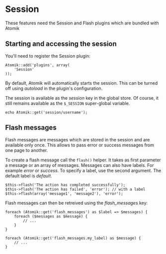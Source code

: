 
# Session

<div class="note">These features need the Session and Flash plugins which are bundled with Atomik</div>

## Starting and accessing the session

You'll need to register the Session plugin:

    Atomik::add('plugins', array(
        'Session'
    ));

By default, Atomik will automatically starts the session. This can be turned off
using *autoload* in the plugin's configuration.

The session is available as the *session* key in the global store. Of course,
it still remains available as the `$_SESSION` super-global variable.

    echo Atomik::get('session/username');

## Flash messages

Flash messages are messages which are stored in the session and are available only once.
This allows to pass error or success messages from one page to another. 

To create a flash message call the `flash()` helper. It takes as
first parameter a message or an array of messages. Messages can also have labels. 
For example *error* or *success*. To specify a label, use the second argument. 
The default label is *default*.

    $this->flash('The action has completed successfully');
    $this->flash('The action has failed', 'error'); // with a label
    $this->flash(array('message1', 'message2'), 'error');

Flash messages can then be retreived using the *flash\_messages* key:

    foreach (Atomik::get('flash_messages') as $label => $messages) {
	    foreach ($messages as $message) {
		    // ...
	    }
    }

    foreach (Atomik::get('flash_messages.my_label) as $message) {
	    // ...
    }

